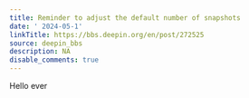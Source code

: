 ```yaml
---
title: Reminder to adjust the default number of snapshots
date: ' 2024-05-1'
linkTitle: https://bbs.deepin.org/en/post/272525
source: deepin_bbs
description: NA
disable_comments: true
---
```

Hello ever
